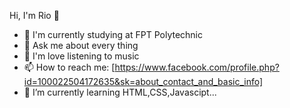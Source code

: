 Hi, I'm Rio 👋
- 🔭 I'm currently studying at FPT Polytechnic
- 💬 Ask me about every thing
- 👀 I'm love listening to music
- 📫 How to reach me: [https://www.facebook.com/profile.php?id=100022504172635&sk=about_contact_and_basic_info]
- 🌱 I’m currently learning HTML,CSS,Javascipt...
